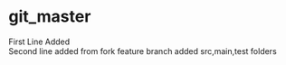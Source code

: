 # git_master
First Line Added <br />
Second line added from fork feature branch
added src,main,test folders
